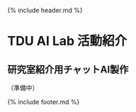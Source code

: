 {% include header.md %} <!-- _includes内のheader.mdをインクルード -->


# TDU AI Lab 活動紹介

## 研究室紹介用チャットAI製作

（準備中）


{% include footer.md %} <!-- _includes内のfooter.mdをインクルード -->
